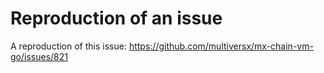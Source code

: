 # Reproduction of an issue


A reproduction of this issue: https://github.com/multiversx/mx-chain-vm-go/issues/821
